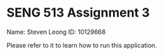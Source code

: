 # SENG 513 Assignment 3

Name: Steven Leong
ID: 10129668

Please refer to it to learn how to run this application.
